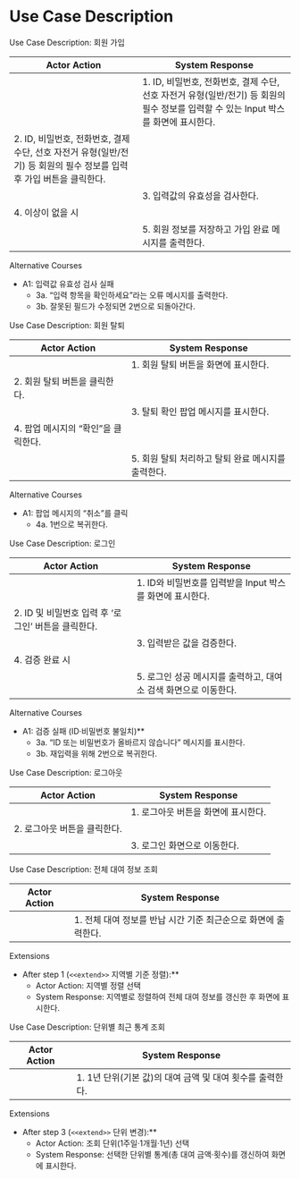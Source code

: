 # Use Case Description

Use Case Description: 회원 가입

| Actor Action                                                                                                          | System Response                                                                                                                      |
| --------------------------------------------------------------------------------------------------------------------- | ------------------------------------------------------------------------------------------------------------------------------------ |
|                                                                                                                       | 1. ID, 비밀번호, 전화번호, 결제 수단, 선호 자전거 유형(일반/전기) 등 회원의 필수 정보를 입력할 수 있는 Input 박스를 화면에 표시한다. |
| 2. ID, 비밀번호, 전화번호, 결제 수단, 선호 자전거 유형(일반/전기) 등 회원의 필수 정보를 입력 후 가입 버튼을 클릭한다. |                                                                                                                                      |
|                                                                                                                       | 3. 입력값의 유효성을 검사한다.                                                                                                       |
| 4. 이상이 없을 시                                                                                                     |                                                                                                                                      |
|                                                                                                                       | 5. 회원 정보를 저장하고 가입 완료 메시지를 출력한다.                                                                                 |

Alternative Courses

- A1: 입력값 유효성 검사 실패
  - 3a. “입력 항목을 확인하세요”라는 오류 메시지를 출력한다.
  - 3b. 잘못된 필드가 수정되면 2번으로 되돌아간다.

Use Case Description: 회원 탈퇴

| Actor Action                        | System Response                                    |
| ----------------------------------- | -------------------------------------------------- |
|                                     | 1. 회원 탈퇴 버튼을 화면에 표시한다.               |
| 2. 회원 탈퇴 버튼을 클릭한다.       |                                                    |
|                                     | 3. 탈퇴 확인 팝업 메시지를 표시한다.               |
| 4. 팝업 메시지의 “확인”을 클릭한다. |                                                    |
|                                     | 5. 회원 탈퇴 처리하고 탈퇴 완료 메시지를 출력한다. |

Alternative Courses

- A1: 팝업 메시지의 “취소”를 클릭
  - 4a. 1번으로 복귀한다.

Use Case Description: 로그인

| Actor Action                                        | System Response                                                  |
| --------------------------------------------------- | ---------------------------------------------------------------- |
|                                                     | 1. ID와 비밀번호를 입력받을 Input 박스를 화면에 표시한다.        |
| 2. ID 및 비밀번호 입력 후 ‘로그인’ 버튼을 클릭한다. |                                                                  |
|                                                     | 3. 입력받은 값을 검증한다.                                       |
| 4. 검증 완료 시                                     |                                                                  |
|                                                     | 5. 로그인 성공 메시지를 출력하고, 대여소 검색 화면으로 이동한다. |

Alternative Courses

- A1: 검증 실패 (ID·비밀번호 불일치)\*\*
  - 3a. “ID 또는 비밀번호가 올바르지 않습니다” 메시지를 표시한다.
  - 3b. 재입력을 위해 2번으로 복귀한다.

Use Case Description: 로그아웃

| Actor Action                 | System Response                     |
| ---------------------------- | ----------------------------------- |
|                              | 1. 로그아웃 버튼을 화면에 표시한다. |
| 2. 로그아웃 버튼을 클릭한다. |                                     |
|                              | 3. 로그인 화면으로 이동한다.        |

Use Case Description: 전체 대여 정보 조회

| Actor Action | System Response                                                |
| ------------ | -------------------------------------------------------------- |
|              | 1. 전체 대여 정보를 반납 시간 기준 최근순으로 화면에 출력한다. |

Extensions

- After step 1 (`<<extend>>` 지역별 기준 정렬):\*\*
  - Actor Action: 지역별 정렬 선택
  - System Response: 지역별로 정렬하여 전체 대여 정보를 갱신한 후 화면에 표시한다.

Use Case Description: 단위별 최근 통계 조회

| Actor Action | System Response                                           |
| ------------ | --------------------------------------------------------- |
|              | 1. 1년 단위(기본 값)의 대여 금액 및 대여 횟수를 출력한다. |

Extensions

- After step 3 (`<<extend>>` 단위 변경):\*\*
  - Actor Action: 조회 단위(1주일·1개월·1년) 선택
  - System Response: 선택한 단위별 통계(총 대여 금액·횟수)를 갱신하여 화면에 표시한다.
